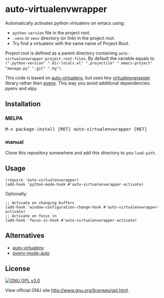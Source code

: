# auto-virtualenvwrapper

Automatically activates python virtualenv on emacs using:

* `python-version` file in the project root.
* `.venv` or `venv` directory (or link) in the project root.
* Try find a virtualenv with the same name of Project Root.

Project root is defined as a parent directory containing `auto-virtualenvwrapper-project-root-files`. By default the variable equals to `(".python-version" ".dir-locals.el" ".projectile" ".emacs-project" "manage.py" ".git" ".hg")`.

This code is based on [auto-virtualenv](https://github.com/marcwebbie/auto-virtualenv), but uses tiny [virtualenvwrapper](https://github.com/porterjamesj/virtualenvwrapper.el) library rather then [pyenv](https://github.com/jorgenschaefer/pyvenv). This way you avoid additional dependencies: pyenv and elpy.


## Installation


### MELPA

<kbd>M-x package-install [RET] auto-virtualenvwrapper [RET]</kbd>

### manual

Clone this repository somewhere and add this directory to you
`load-path`.

## Usage

```elisp
(require 'auto-virtualenvwrapper)
(add-hook 'python-mode-hook #'auto-virtualenvwrapper-activate)
```

Optionally:

```elisp
;; Activate on changing buffers
(add-hook 'window-configuration-change-hook #'auto-virtualenvwrapper-activate)
;; Activate on focus in
(add-hook 'focus-in-hook #'auto-virtualenvwrapper-activate)
```

## Alternatives

+ [auto-virtualenv](https://github.com/marcwebbie/auto-virtualenv)
+ [pyenv-mode-auto](https://github.com/ssbb/pyenv-mode-auto)

## License

[![GNU GPL v3.0](http://www.gnu.org/graphics/gplv3-127x51.png)](http://www.gnu.org/licenses/gpl.html)

View official GNU site <http://www.gnu.org/licenses/gpl.html>.

